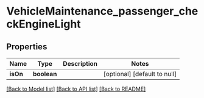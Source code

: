 # VehicleMaintenance_passenger_checkEngineLight

## Properties
Name | Type | Description | Notes
------------ | ------------- | ------------- | -------------
**isOn** | **boolean** |  | [optional] [default to null]

[[Back to Model list]](../README.md#documentation-for-models) [[Back to API list]](../README.md#documentation-for-api-endpoints) [[Back to README]](../README.md)


